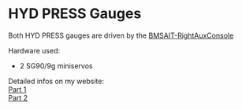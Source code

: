 # HYD PRESS Gauges

Both HYD PRESS gauges are driven by the [BMSAIT-RightAuxConsole](https://github.com/mihi4/F-16_BMSAITRightAUX)

Hardware used:
- 2 SG90/9g miniservos

Detailed infos on my website:  
[Part 1](http://f16simulator.net/wp/en/2023/06/05/hyd-press-gauges-done/)  
[Part 2](http://f16simulator.net/wp/en/2023/06/09/hyd-press-cluster-finally-done/)

